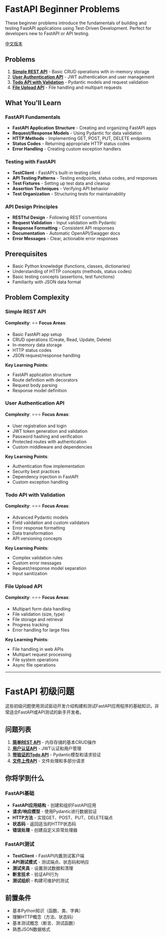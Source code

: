 # FastAPI Beginner Problems

These beginner problems introduce the fundamentals of building and testing FastAPI applications using Test-Driven Development. Perfect for developers new to FastAPI or API testing.

[中文版本](#fastapi-初级问题)

## Problems

1. **[Simple REST API](01-simple-rest-api.md)** - Basic CRUD operations with in-memory storage
2. **[User Authentication API](02-user-auth-api.md)** - JWT authentication and user management
3. **[Todo API with Validation](03-todo-api-validation.md)** - Pydantic models and request validation
4. **[File Upload API](04-file-upload-api.md)** - File handling and multipart requests

## What You'll Learn

### FastAPI Fundamentals
- **FastAPI Application Structure** - Creating and organizing FastAPI apps
- **Request/Response Models** - Using Pydantic for data validation
- **HTTP Methods** - Implementing GET, POST, PUT, DELETE endpoints
- **Status Codes** - Returning appropriate HTTP status codes
- **Error Handling** - Creating custom exception handlers

### Testing with FastAPI
- **TestClient** - FastAPI's built-in testing client
- **API Testing Patterns** - Testing endpoints, status codes, and responses
- **Test Fixtures** - Setting up test data and cleanup
- **Assertion Techniques** - Verifying API behavior
- **Test Organization** - Structuring tests for maintainability

### API Design Principles
- **RESTful Design** - Following REST conventions
- **Request Validation** - Input validation with Pydantic
- **Response Formatting** - Consistent API responses
- **Documentation** - Automatic OpenAPI/Swagger docs
- **Error Messages** - Clear, actionable error responses

## Prerequisites

- Basic Python knowledge (functions, classes, dictionaries)
- Understanding of HTTP concepts (methods, status codes)
- Basic testing concepts (assertions, test functions)
- Familiarity with JSON data format

## Problem Complexity

### Simple REST API
**Complexity**: ⭐⭐
**Focus Areas**:
- Basic FastAPI app setup
- CRUD operations (Create, Read, Update, Delete)
- In-memory data storage
- HTTP status codes
- JSON request/response handling

**Key Learning Points**:
- FastAPI application structure
- Route definition with decorators
- Request body parsing
- Response model definition

### User Authentication API
**Complexity**: ⭐⭐⭐
**Focus Areas**:
- User registration and login
- JWT token generation and validation
- Password hashing and verification
- Protected routes with authentication
- Custom middleware and dependencies

**Key Learning Points**:
- Authentication flow implementation
- Security best practices
- Dependency injection in FastAPI
- Custom exception handling

### Todo API with Validation
**Complexity**: ⭐⭐⭐
**Focus Areas**:
- Advanced Pydantic models
- Field validation and custom validators
- Error response formatting
- Data transformation
- API versioning concepts

**Key Learning Points**:
- Complex validation rules
- Custom error messages
- Request/response model separation
- Input sanitization

### File Upload API
**Complexity**: ⭐⭐⭐
**Focus Areas**:
- Multipart form data handling
- File validation (size, type)
- File storage and retrieval
- Progress tracking
- Error handling for large files

**Key Learning Points**:
- File handling in web APIs
- Multipart request processing
- File system operations
- Async file operations

---

# FastAPI 初级问题

这些初级问题使用测试驱动开发介绍构建和测试FastAPI应用程序的基础知识。非常适合FastAPI或API测试的新手开发者。

## 问题列表

1. **[简单REST API](01-simple-rest-api.md)** - 内存存储的基本CRUD操作
2. **[用户认证API](02-user-auth-api.md)** - JWT认证和用户管理
3. **[带验证的Todo API](03-todo-api-validation.md)** - Pydantic模型和请求验证
4. **[文件上传API](04-file-upload-api.md)** - 文件处理和多部分请求

## 你将学到什么

### FastAPI基础
- **FastAPI应用结构** - 创建和组织FastAPI应用
- **请求/响应模型** - 使用Pydantic进行数据验证
- **HTTP方法** - 实现GET、POST、PUT、DELETE端点
- **状态码** - 返回适当的HTTP状态码
- **错误处理** - 创建自定义异常处理器

### FastAPI测试
- **TestClient** - FastAPI内置测试客户端
- **API测试模式** - 测试端点、状态码和响应
- **测试夹具** - 设置测试数据和清理
- **断言技术** - 验证API行为
- **测试组织** - 构建可维护的测试

## 前置条件

- 基本Python知识（函数、类、字典）
- 理解HTTP概念（方法、状态码）
- 基本测试概念（断言、测试函数）
- 熟悉JSON数据格式